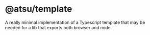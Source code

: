 # @atsu/template


A really minimal implementation of a Typescript template that may be needed for a lib that exports both browser and node.
